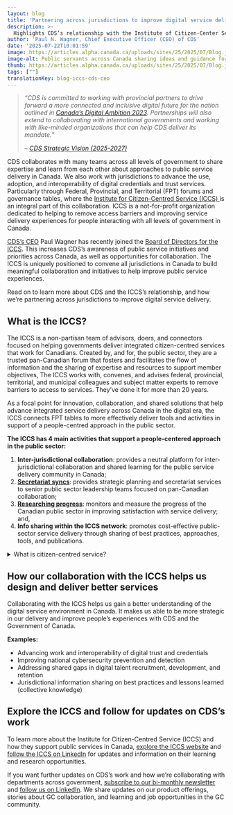 ```yaml
---
layout: blog
title: 'Partnering across jurisdictions to improve digital service delivery'
description: >-
  Highlights CDS’s relationship with the Institute of Citizen-Center Service (ICCS) and pan-Canadian collaboration.
author: 'Paul N. Wagner, Chief Executive Officer (CEO) of CDS'
date: '2025-07-22T10:01:59'
image: https://articles.alpha.canada.ca/uploads/sites/25/2025/07/Blog.jpg
image-alt: Public servants across Canada sharing ideas and guidance for digital service delivery.
thumb: https://articles.alpha.canada.ca/uploads/sites/25/2025/07/Blog.jpg
tags: [""]
translationKey: blog-iccs-cds-ceo
---
```


<blockquote class="wp-block-quote is-layout-flow wp-block-quote-is-layout-flow">
<p><em>“CDS is committed to working with provincial partners to drive forward a more connected and inclusive digital future for the nation outlined in </em><a href="https://www.canada.ca/en/government/system/digital-government/digital-ambition.html" target="_blank" rel="noreferrer noopener"><em>Canada’s Digital Ambition 2023</em></a><em>. Partnerships will also extend to collaborating with international governments and working with like-minded organizations that can help CDS deliver its mandate.”</em></p>



<p>–<em> </em><a href="https://digital.canada.ca/reports/strategy-2024.pdf?utm_campaign=esdc-edsc-intcomms-24-25&amp;utm_medium=pog&amp;utm_source=iccs-blog&amp;utm_content=cds-strategy-en-250605" target="_blank" rel="noreferrer noopener"><em>CDS Strategic Vision (2025-2027)</em></a></p>
</blockquote>



<p>CDS collaborates with many teams across all levels of government to share expertise and learn from each other about approaches to public service delivery in Canada. We also work with jurisdictions to advance the use, adoption, and interoperability of digital credentials and trust services. Particularly through Federal, Provincial, and Territorial (FPT) forums and governance tables, where the <a href="https://iccs-isac.org/" target="_blank" rel="noreferrer noopener">Institute for Citizen-Centred Service (ICCS) </a>is an integral part of this collaboration. ICCS is a not-for-profit organization dedicated to helping to remove access barriers and improving service delivery experiences for people interacting with all levels of government in Canada. </p>



<p><a href="https://www.linkedin.com/in/paul-n-wagner-3112a13/" target="_blank" rel="noreferrer noopener">CDS’s CEO</a> Paul Wagner has recently joined the <a href="https://iccs-isac.org/our-story/who-we-are/board-of-directors" target="_blank" rel="noreferrer noopener">Board of Directors for the ICCS</a>. This increases CDS’s awareness of public service initiatives and priorities across Canada, as well as opportunities for collaboration. The ICCS is uniquely positioned to convene all jurisdictions in Canada to build meaningful collaboration and initiatives to help improve public service experiences.</p>



<p>Read on to learn more about CDS and the ICCS’s relationship, and how we’re partnering across jurisdictions to improve digital service delivery.</p>



<h2 class="wp-block-heading"><strong>What is the ICCS?</strong></h2>



<p>The ICCS is a non-partisan team of advisors, doers, and connectors focused on helping governments deliver integrated citizen-centred services that work for Canadians. Created by, and for, the public sector, they are a trusted pan-Canadian forum that fosters and facilitates the flow of information and the sharing of expertise and resources to support member objectives, The ICCS works with, convenes, and advises federal, provincial, territorial, and municipal colleagues and subject matter experts to remove barriers to access to services. They’ve done it for more than 20 years.&nbsp;</p>



<p>As a focal point for innovation, collaboration, and shared solutions that help advance integrated service delivery across Canada in the digital era, the ICCS connects FPT tables to more effectively deliver tools and activities in support of a people-centred approach in the public sector.&nbsp;</p>



<p><strong>The ICCS has 4 main activities that support a people-centered approach in the public sector:</strong></p>



<ol class="wp-block-list">
<li><strong>Inter-jurisdictional collaboration</strong>: provides a neutral platform for inter-jurisdictional collaboration and shared learning for the public service delivery community in Canada;</li>



<li><a href="https://iccs-isac.org/our-work/councils" target="_blank" rel="noreferrer noopener"><strong>Secretariat syncs</strong></a>: provides strategic planning and secretariat services to senior public sector leadership teams focused on pan-Canadian collaboration;</li>



<li><a href="https://iccs-isac.org/our-work/measure-and-benchmark" target="_blank" rel="noreferrer noopener"><strong>Researching progress</strong></a>: monitors and measure the progress of the Canadian public sector in improving satisfaction with service delivery; and,</li>



<li><strong>Info sharing within the ICCS network</strong>: promotes cost-effective public-sector service delivery through sharing of best practices, approaches, tools, and publications.</li>
</ol>



<details class="wp-block-cds-snc-accordion"><summary>What is citizen-centred service?</summary>
<p>From the ICCS: <a href="https://iccs-isac.org/our-story/who-we-are/what-is-citizen-centred-service" target="_blank" rel="noreferrer noopener"><strong>There are at least 6 reasons for the public sector to deliver their programs and services with a citizen-centred approach.</strong></a></p>



<ol class="wp-block-list">
<li><strong>Focus on needs, perspectives, improvement priorities, and satisfaction of Canadians.</strong><br>Using a citizen-centred perspective means organizations must focus on service improvement priorities and needs from the individual’s perspective.&nbsp; In a citizen-centred approach, citizen satisfaction becomes the criterion for success, and the basis for results measurement in public sector service delivery.<br></li>



<li><strong>A citizen-centred approach highlights access challenges.</strong><br>Citizens must work through the maze of public sector organizations and services to get what they need. To truly meet citizens’ service needs, governments must work together across levels of government to provide seamless, integrated service to individuals and businesses.<br></li>



<li><strong>Clients of government services are not simply clients.</strong><br>They are more than consumers of government services and usually also taxpayers and citizens which have a personal interest in how they consume services. While clients of the government services in Canada are usually citizens of this country, they may also be potential citizens of Canada, or citizens of another country with a business, professional or personal interest in Canada.<br></li>



<li><strong>Many of the clients of government are involuntary clients.</strong><br>The involuntary client whose service relationship with government can stem from government requirements or citizen obligations. That is one reason why fairness is among the five top drivers of Canadians’ satisfaction with the quality of government service delivery.<br></li>



<li><strong>Balance the distinct interests and needs of different categories of citizens, against the public interest.</strong><br>Governments must balance the interests of immediate or direct clients with those of society as a whole. Public sector organizations must keep in mind that the quality of their service delivery experience contributes to building trust, strengthening client satisfaction, and supporting broader access for all individuals.<br></li>



<li><strong>Canadians form an impression at each service interaction.</strong><br>Creating an impression of an organization or service is about the effectiveness of the public institution and about the potential of democratic government. The service experience either increases or decreases Canadians’ confidence in public institutions. Each interaction—whether in person, online, or by telephone—is an opportunity to build trust and positive sentiment towards the public sector. Moments of truths are proactive and need to be tied to experiences that are important for the client.</li>
</ol>
</details>



<h2 class="wp-block-heading"><strong>How our collaboration with the ICCS helps us design and deliver better services</strong></h2>



<p>Collaborating with the ICCS helps us gain a better understanding of the digital service environment in Canada. It makes us able to be more strategic in our delivery and improve people’s experiences with CDS and the Government of Canada.</p>



<p><strong>Examples:</strong></p>



<ul class="wp-block-list">
<li>Advancing work and interoperability of digital trust and credentials&nbsp;&nbsp;</li>



<li>Improving national cybersecurity prevention and detection</li>



<li>Addressing shared gaps in digital talent recruitment, development, and retention&nbsp;</li>



<li>Jurisdictional information sharing on best practices and lessons learned (collective knowledge)</li>
</ul>



<h2 class="wp-block-heading"><strong>Explore the ICCS and follow for updates on CDS’s work</strong></h2>



<p>To learn more about the Institute for Citizen-Centred Service (ICCS) and how they support public services in Canada, <a href="https://iccs-isac.org/" target="_blank" rel="noreferrer noopener">explore the ICCS website</a> and <a href="https://www.linkedin.com/company/citizenf1rst/posts/?feedView=all" target="_blank" rel="noreferrer noopener">follow the ICCS on LinkedIn</a> for updates and information on their learning and research opportunities.</p>



<p>If you want further updates on CDS’s work and how we’re collaborating with departments across government, <a href="https://us15.campaign-archive.com/home/?u=729a207773f7324e217a1d945&amp;id=eb357181d2" target="_blank" rel="noreferrer noopener">subscribe to our bi-monthly newsletter</a> and <a href="https://www.linkedin.com/company/cds-snc/posts/" target="_blank" rel="noreferrer noopener">follow us on LinkedIn</a>. We share updates on our product offerings, stories about GC collaboration, and learning and job opportunities in the GC community.</p>



<p></p>

